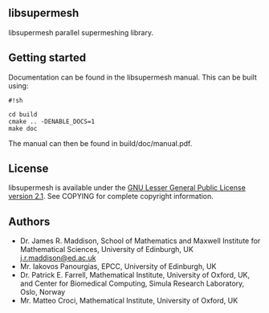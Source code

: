 ## libsupermesh ##

libsupermesh parallel supermeshing library.

## Getting started ##

Documentation can be found in the libsupermesh manual. This can be built using:

```
#!sh

cd build
cmake .. -DENABLE_DOCS=1
make doc
```

The manual can then be found in build/doc/manual.pdf.

## License ##

libsupermesh is available under the [GNU Lesser General Public License version 2.1](http://www.gnu.org/licenses/old-licenses/lgpl-2.1.en.html). See COPYING for complete copyright information.

## Authors ##

* Dr. James R. Maddison, School of Mathematics and Maxwell Institute for Mathematical Sciences, University of Edinburgh, UK [j.r.maddison@ed.ac.uk](mailto:j.r.maddison@ed.ac.uk)
* Mr. Iakovos Panourgias, EPCC, University of Edinburgh, UK
* Dr. Patrick E. Farrell, Mathematical Institute, University of Oxford, UK,
  and Center for Biomedical Computing, Simula Research Laboratory, Oslo, Norway
* Mr. Matteo Croci, Mathematical Institute, University of Oxford, UK
